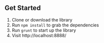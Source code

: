 
## Get Started

1. Clone or download the library
2. Run `npm install` to grab the dependencies
3. Run `grunt` to start up the library
4. Visit http://localhost:8888/
